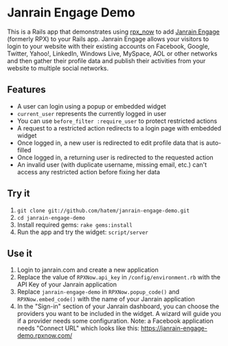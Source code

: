 # Janrain Engage Demo

This is a Rails app that demonstrates using [rpx_now](http://github.com/grosser/rpx_now)
to add [Janrain Engage](http://www.janrain.com/products/engage) (formerly RPX) to your Rails app.
Janrain Engage allows your visitors to login to your website with their existing accounts on Facebook,
Google, Twitter, Yahoo!, LinkedIn, Windows Live, MySpace, AOL or other networks and then gather their
profile data and publish their activities from your website to multiple social networks.

## Features

- A user can login using a popup or embedded widget
- `current_user` represents the currently logged in user 
- You can use `before_filter :require_user` to protect restricted actions
- A request to a restricted action redirects to a login page with embedded widget
- Once logged in, a new user is redirected to edit profile data that is auto-filled
- Once logged in, a returning user is redirected to the requested action
- An invalid user (with duplicate username, missing email, etc.) can't access any restricted action before fixing her data

## Try it

1. `git clone git://github.com/hatem/janrain-engage-demo.git`
2. `cd janrain-engage-demo`
3. Install required gems: `rake gems:install`
4. Run the app and try the widget: `script/server`

## Use it

1. Login to janrain.com and create a new application
2. Replace the value of `RPXNow.api_key` in `/config/environment.rb` with the API Key of your Janrain application
3. Replace `janrain-engage-demo` in `RPXNow.popup_code()` and `RPXNow.embed_code()` with the name of your Janrain application 
4. In the "Sign-in" section of your Janrain dashboard, you can choose the providers you want to be included in the widget. A wizard will guide you if a provider needs some configuration.
Note: a Facebook application needs "Connect URL" which looks like this: https://janrain-engage-demo.rpxnow.com/